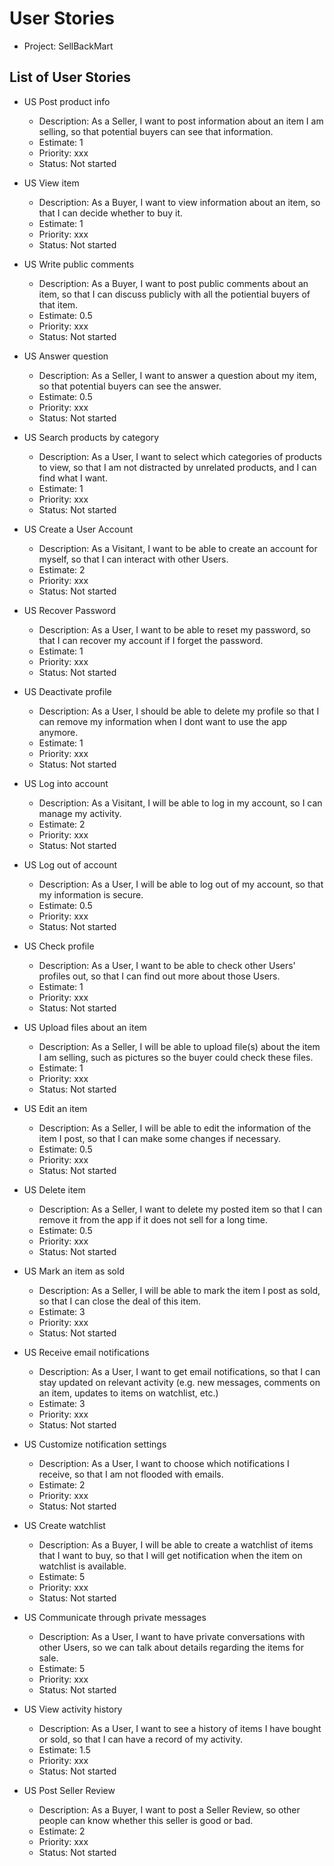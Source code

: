 # User Stories

- Project: SellBackMart

## List of User Stories
  
- US Post product info
  - Description: As a Seller, I want to post information about an item I am selling, so that potential buyers can see that information.
  - Estimate: 1
  - Priority: xxx
  - Status: Not started
  
- US View item
  - Description: As a Buyer, I want to view information about an item, so that I can decide whether to buy it.
  - Estimate: 1
  - Priority: xxx
  - Status: Not started
  
- US Write public comments
  - Description: As a Buyer, I want to post public comments about an item, so that I can discuss publicly with all the potiential buyers of that item.
  - Estimate: 0.5
  - Priority: xxx
  - Status: Not started
  
- US Answer question
  - Description: As a Seller, I want to answer a question about my item, so that potential buyers can see the answer.
  - Estimate: 0.5
  - Priority: xxx
  - Status: Not started
  
- US Search products by category
  - Description: As a User, I want to select which categories of products to view, so that I am not distracted by unrelated products, and I can find what I want.
  - Estimate: 1 
  - Priority: xxx 
  - Status: Not started
  
- US Create a User Account
  - Description: As a Visitant, I want to be able to create an account for myself, so that I can interact with other Users.
  - Estimate: 2 
  - Priority: xxx 
  - Status: Not started
  
- US Recover Password
  - Description: As a User, I want to be able to reset my password, so that I can recover my account if I forget the password.
  - Estimate: 1
  - Priority: xxx 
  - Status: Not started
  
- US Deactivate profile
  - Description: As a User, I should be able to delete my profile so that I can remove my information when I dont want to use the app anymore.
  - Estimate: 1
  - Priority: xxx
  - Status: Not started

- US Log into account
  - Description: As a Visitant, I will be able to log in my account, so I can manage my activity.
  - Estimate: 2 
  - Priority: xxx 
  - Status: Not started
  
- US Log out of account
  - Description: As a User, I will be able to log out of my account, so that my information is secure.
  - Estimate: 0.5 
  - Priority: xxx 
  - Status: Not started
  
- US Check profile
  - Description: As a User, I want to be able to check other Users' profiles out, so that I can find out more about those Users.
  - Estimate: 1 
  - Priority: xxx
  - Status: Not started
  
- US Upload files about an item
  - Description: As a Seller, I will be able to upload file(s) about the item I am selling, such as pictures so the buyer could check these files.
  - Estimate: 1
  - Priority: xxx
  - Status: Not started
  
- US Edit an item
  - Description: As a Seller, I will be able to edit the information of the item I post, so that I can make some changes if necessary.  
  - Estimate: 0.5 
  - Priority: xxx 
  - Status: Not started

- US Delete item
  - Description: As a Seller, I want to delete my posted item so that I can remove it from the app if it does not sell for a long time. 
  - Estimate: 0.5
  - Priority: xxx
  - Status: Not started

- US Mark an item as sold
  - Description: As a Seller, I will be able to mark the item I post as sold, so that I can close the deal of this item.
  - Estimate: 3 
  - Priority: xxx 
  - Status: Not started

- US Receive email notifications
  - Description: As a User, I want to get email notifications, so that I can stay updated on relevant activity (e.g. new messages, comments on an item, updates to items on watchlist, etc.)
  - Estimate: 3 
  - Priority: xxx 
  - Status: Not started

- US Customize notification settings
  - Description: As a User, I want to choose which notifications I receive, so that I am not flooded with emails.
  - Estimate: 2 
  - Priority: xxx 
  - Status: Not started
  
- US Create watchlist
  - Description: As a Buyer, I will be able to create a watchlist of items that I want to buy, so that I will get notification when the item on watchlist is available.
  - Estimate: 5 
  - Priority: xxx 
  - Status: Not started
  
- US Communicate through private messages
  - Description: As a User, I want to have private conversations with other Users, so we can talk about details regarding the items for sale.
  - Estimate: 5 
  - Priority: xxx 
  - Status: Not started

- US View activity history
  - Description: As a User, I want to see a history of items I have bought or sold, so that I can have a record of my activity.
  - Estimate: 1.5 
  - Priority: xxx 
  - Status: Not started

- US Post Seller Review
  - Description: As a Buyer, I want to post a Seller Review, so other people can know whether this seller is good or bad.
  - Estimate: 2 
  - Priority: xxx 
  - Status: Not started

